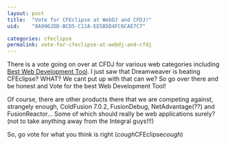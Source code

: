 ```yaml
---
layout: post
title:  "Vote for CFEclipse at WebDJ and CFDJ!"
uid:	"8A9962DD-BCD5-C12A-EE5B5D4FC6CAE7C7"

categories: cfeclipse
permalink: vote-for-cfeclipse-at-webdj-and-cfdj
---
```

There is a vote going on over at CFDJ for various web categories including <a href="http://www2.sys-con.com/mx/readerschoice2004/frameliveupdate.cfm?BType=3">Best Web Development Tool</a>. I just saw that Dreamweaver is beating CFEclipse? WHAT? We cant put up with that can we? So go over there and be honest and Vote for the best Web Development Tool!

Of course, there are other products there that we are competing against, strangely enough, ColdFusion 7.0.2, FusionDebug, NetAdvantage(??) and FusionReactor... Some of which should really be web applications surely? (not to take anything away from the Integral guys!!!)

So, go vote for what you think is right (*cough*CFEclipse*cough*)